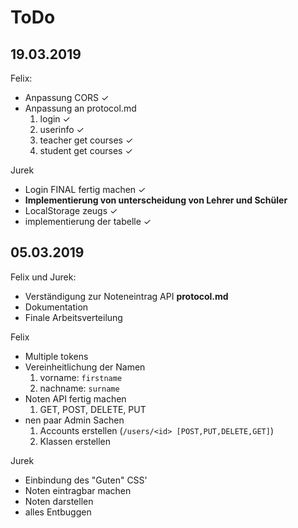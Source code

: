 # ToDo
## 19.03.2019

Felix:
- Anpassung CORS ✓
- Anpassung an protocol.md
  1. login ✓
  2. userinfo ✓
  3. teacher get courses ✓
  4. student get courses ✓

Jurek
- Login FINAL fertig machen ✓
- **Implementierung von unterscheidung von Lehrer und Schüler**
- LocalStorage zeugs ✓
- implementierung der tabelle ✓

## 05.03.2019

Felix und Jurek:
- Verständigung zur Noteneintrag API **protocol.md**
- Dokumentation
- Finale Arbeitsverteilung

Felix
- Multiple tokens
- Vereinheitlichung der Namen
  1. vorname: `firstname`
  2. nachname: `surname`
- Noten API fertig machen
  1. GET, POST, DELETE, PUT
- nen paar Admin Sachen
  1. Accounts erstellen (`/users/<id> [POST,PUT,DELETE,GET]`)
  2. Klassen erstellen

Jurek
- Einbindung des "Guten" CSS'
- Noten eintragbar machen
- Noten darstellen
- alles Entbuggen
